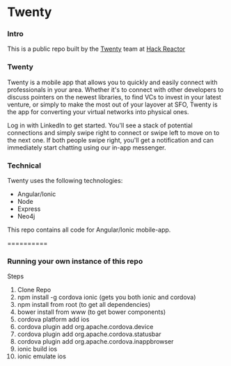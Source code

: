 Twenty
===

### Intro

This is a public repo built by the [Twenty](https://github.com/hr-twenty) team at [Hack Reactor](http://www.hackreactor.com/)

### Twenty

Twenty is a mobile app that allows you to quickly and easily connect with professionals in your area.  Whether it's to connect with other developers to discuss pointers on the newest libraries, to find VCs to invest in your latest venture, or simply to make the most out of your layover at SFO, Twenty is the app for converting your virtual networks into physical ones.

Log in with LinkedIn to get started.  You'll see a stack of potential connections and simply swipe right to connect or swipe left to move on to the next one.  If both people swipe right, you'll get a notification and can immediately start chatting using our in-app messenger.


### Technical

Twenty uses the following technologies:
  - Angular/Ionic
  - Node
  - Express
  - Neo4j

This repo contains all code for Angular/Ionic mobile-app.

==========

### Running your own instance of this repo

Steps
1. Clone Repo
2. npm install -g cordova ionic (gets you both ionic and cordova)
3. npm install from root (to get all dependencies)
4. bower install from www (to get bower components)
5. cordova platform add ios
6. cordova plugin add org.apache.cordova.device
7. cordova plugin add org.apache.cordova.statusbar
8. cordova plugin add org.apache.cordova.inappbrowser
9. ionic build ios
10. ionic emulate ios
